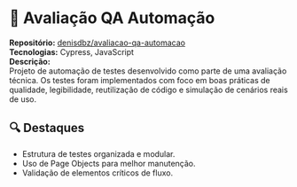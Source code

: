 # 📌 Avaliação QA Automação

**Repositório:** [denisdbz/avaliacao-qa-automacao](https://github.com/denisdbz/avaliacao-qa-automacao.git)  
**Tecnologias:** Cypress, JavaScript  
**Descrição:**  
Projeto de automação de testes desenvolvido como parte de uma avaliação técnica. Os testes foram implementados com foco em boas práticas de qualidade, legibilidade, reutilização de código e simulação de cenários reais de uso.  

## 🔍 Destaques

- Estrutura de testes organizada e modular.
- Uso de Page Objects para melhor manutenção.
- Validação de elementos críticos de fluxo.
